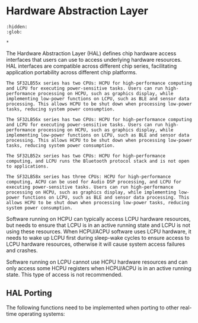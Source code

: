 # Hardware Abstraction Layer

```{toctree}
:hidden:
:glob:

*

```

The Hardware Abstraction Layer (HAL) defines chip hardware access interfaces that users can use to access underlying hardware resources. HAL interfaces are compatible across different chip series, facilitating application portability across different chip platforms.

```{only} SF32LB55X
The SF32LB55x series has two CPUs: HCPU for high-performance computing and LCPU for executing power-sensitive tasks. Users can run high-performance processing on HCPU, such as graphics display, while implementing low-power functions on LCPU, such as BLE and sensor data processing. This allows HCPU to be shut down when processing low-power tasks, reducing system power consumption.
```

```{only} SF32LB56X
The SF32LB56x series has two CPUs: HCPU for high-performance computing and LCPU for executing power-sensitive tasks. Users can run high-performance processing on HCPU, such as graphics display, while implementing low-power functions on LCPU, such as BLE and sensor data processing. This allows HCPU to be shut down when processing low-power tasks, reducing system power consumption.
```

```{only} SF32LB52X
The SF32LB52x series has two CPUs: HCPU for high-performance computing, and LCPU runs the Bluetooth protocol stack and is not open to applications.
```

```{only} SF32LB58X
The SF32LB58x series has three CPUs: HCPU for high-performance computing, ACPU can be used for Audio DSP processing, and LCPU for executing power-sensitive tasks. Users can run high-performance processing on HCPU, such as graphics display, while implementing low-power functions on LCPU, such as BLE and sensor data processing. This allows HCPU to be shut down when processing low-power tasks, reducing system power consumption.
```

Software running on HCPU can typically access LCPU hardware resources, but needs to ensure that LCPU is in an active running state and LCPU is not using these resources. When HCPU/ACPU software uses LCPU hardware, it needs to wake up LCPU first during sleep-wake cycles to ensure access to LCPU hardware resources, otherwise it will cause system access failures and crashes.

Software running on LCPU cannot use HCPU hardware resources and can only access some HCPU registers when HCPU/ACPU is in an active running state. This type of access is not recommended.

## HAL Porting

The following functions need to be implemented when porting to other real-time operating systems:
<!-- @ref HAL_PORT -->
